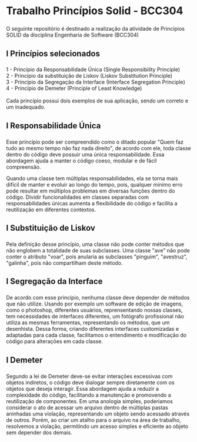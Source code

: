 <h1 align="left">Trabalho Princípios Solid - BCC304</h1>

###

<p align="left">O seguinte repositório é destinado a realização da atividade de Princípios SOLID da disciplina Engenharia de Software (BCC304)</p>

###

<h2 align="left">I Princípios selecionados</h2>

###

<p align="left">1 - Princípio da Responsabilidade Única (Single Responsibility Principle)<br>2 - Princípio da substituição de Liskov (Liskov Substitution Principle)<br>3 -  Princípio da Segregação da Interface (Interface Segregation Principle)<br>4 - Princípio de Demeter (Principle of Least Knowledge)<br><br>Cada princípio possui dois exemplos de sua aplicação, sendo um correto e um inadequado.</p>

###

<h2 align="left">I Responsabilidade Única</h2>

###

<p align="left"> Esse princípio pode ser compreendido como o ditado popular "Quem faz tudo ao mesmo tempo não faz nada direito", de acordo com ele, toda classe dentro do código deve possuir uma única responsabilidade. Essa abordagem ajuda a manter o código coeso, modular e de fácil compreensão. 
  
Quando uma classe tem múltiplas responsabilidades, ela se torna mais difícil de manter e evoluir ao longo do tempo, pois, qualquer mínimo erro pode resultar em múltiplos problemas em diversas funções dentro do código. Dividir funcionalidades em classes separadas com responsabilidades únicas aumenta a flexibilidade do código e facilita a reutilização em diferentes contextos.
</p>

###

<h2 align="left">I Substituição de Liskov</h2>

###

<p align="left">Pela definição desse princípio, uma classe não pode conter métodos que não englobem a totalidade de suas subclasses. Uma classe "ave" não pode conter o atributo "voar", pois anularia as subclasses "pinguim", "avestruz", "galinha", pois não compartilham deste método. </p>

###

<h2 align="left">I Segregação da Interface</h2>

###

<p align="left">De acordo com esse princípio, nenhuma classe deve depender de métodos que não utilize. Usando por exemplo um software de edição de imagens, como o photoshop, diferentes usuários, reprensentando nossas classes, tem necessidades de interfaces diferentes, um fotógrafo profissional não utiliza as mesmas ferramentas, representando os métodos, que um desenhista. Dessa forma, criando diferentes interfaces customizadas e adaptadas para cada classe, facilitamos o entendimento e modificação do código para alterações em cada classe.</p>

###

<h2 align="left">I Demeter</h2>

###

<p align="left">Segundo a lei de Demeter deve-se evitar interações excessivas com objetos indiretos, o código deve dialogar sempre diretamente com os objetos que deseja interagir. Essa abordagem ajuda a reduzir a complexidade do código, facilitando a manutenção e promovendo a reutilização de componentes.
Em uma anologia simples, poderiamos considerar o ato de acessar um arquivo dentro de múltiplas pastas aninhadas uma violação, representando um objeto sendo acessado através de outros. Porém, ao criar um atalho para o arquivo na área de trabalho, resolvemos a violação, permitindo um acesso simples e eficiente ao objeto sem depender dos demais.</p>

###
